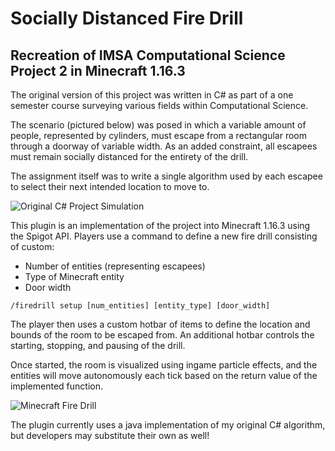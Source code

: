 # Socially Distanced Fire Drill 
## Recreation of IMSA Computational Science Project 2 in Minecraft 1.16.3

The original version of this project was written in C# as part of a one semester course surveying various fields within Computational Science. 

The scenario (pictured below) was posed in which a variable amount of people, represented by cylinders, must escape from a rectangular room through a doorway of variable width.
As an added constraint, all escapees must remain socially distanced for the entirety of the drill.

The assignment itself was to write a single algorithm used by each escapee to select their next intended location to move to.

![Original C# Project Simulation](https://github.com/TylerQube/FireDrillPlugin/blob/master/resources/fire_drill.png)

This plugin is an implementation of the project into Minecraft 1.16.3 using the Spigot API. Players use a command to define a new fire drill consisting of custom:
* Number of entities (representing escapees)
* Type of Minecraft entity
* Door width

```/firedrill setup [num_entities] [entity_type] [door_width]```

The player then uses a custom hotbar of items to define the location and bounds of the room to be escaped from. 
An additional hotbar controls the starting, stopping, and pausing of the drill. 

Once started, the room is visualized using ingame particle effects, and the entities will move autonomously each tick based on the return value of the implemented function.

![Minecraft Fire Drill](https://github.com/TylerQube/FireDrillPlugin/blob/master/resources/dolphin_drill.png)

The plugin currently uses a java implementation of my original C# algorithm, but developers may substitute their own as well!
